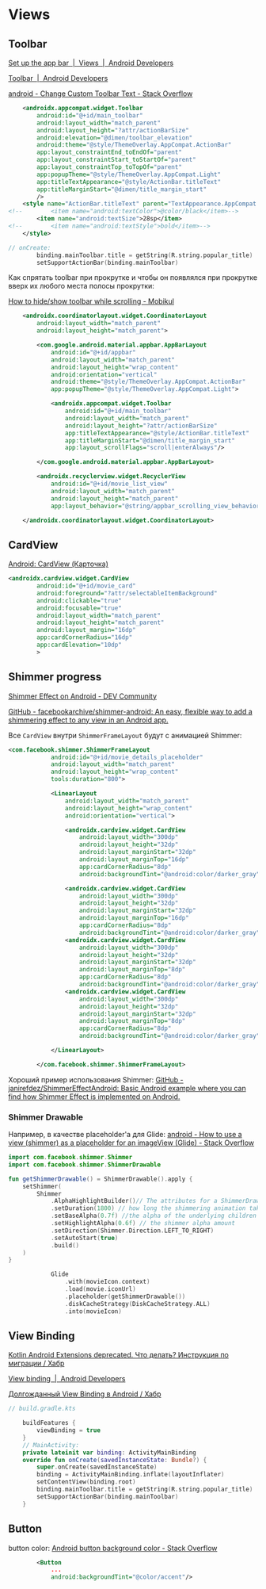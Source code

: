 # Views

## Toolbar

[Set up the app bar &nbsp;|&nbsp; Views &nbsp;|&nbsp; Android Developers](https://developer.android.com/develop/ui/views/components/appbar/setting-up)

[Toolbar &nbsp;|&nbsp; Android Developers](https://developer.android.com/reference/android/widget/Toolbar)

[android - Change Custom Toolbar Text - Stack Overflow](https://stackoverflow.com/questions/43643720/change-custom-toolbar-text)

```xml
    <androidx.appcompat.widget.Toolbar
        android:id="@+id/main_toolbar"
        android:layout_width="match_parent"
        android:layout_height="?attr/actionBarSize"
        android:elevation="@dimen/toolbar_elevation"
        android:theme="@style/ThemeOverlay.AppCompat.ActionBar"
        app:layout_constraintEnd_toEndOf="parent"
        app:layout_constraintStart_toStartOf="parent"
        app:layout_constraintTop_toTopOf="parent"
        app:popupTheme="@style/ThemeOverlay.AppCompat.Light"
        app:titleTextAppearance="@style/ActionBar.titleText"
        app:titleMarginStart="@dimen/title_margin_start"
        />
    <style name="ActionBar.titleText" parent="TextAppearance.AppCompat.Widget.ActionBar.Title">
<!--        <item name="android:textColor">@color/black</item>-->
        <item name="android:textSize">28sp</item>
<!--        <item name="android:textStyle">bold</item>-->
    </style>
```

```kotlin
// onCreate:
        binding.mainToolbar.title = getString(R.string.popular_title)
        setSupportActionBar(binding.mainToolbar)
```

Как спрятать toolbar при прокрутке и чтобы он появлялся при прокрутке вверх их любого места полосы прокрутки:

[How to hide/show toolbar while scrolling - Mobikul](https://mobikul.com/hideshow-toolbar-scrolling/)

```xml
    <androidx.coordinatorlayout.widget.CoordinatorLayout
        android:layout_width="match_parent"
        android:layout_height="match_parent">

        <com.google.android.material.appbar.AppBarLayout
            android:id="@+id/appbar"
            android:layout_width="match_parent"
            android:layout_height="wrap_content"
            android:orientation="vertical"
            android:theme="@style/ThemeOverlay.AppCompat.ActionBar"
            app:popupTheme="@style/ThemeOverlay.AppCompat.Light">

            <androidx.appcompat.widget.Toolbar
                android:id="@+id/main_toolbar"
                android:layout_width="match_parent"
                android:layout_height="?attr/actionBarSize"
                app:titleTextAppearance="@style/ActionBar.titleText"
                app:titleMarginStart="@dimen/title_margin_start"
                app:layout_scrollFlags="scroll|enterAlways"/>

        </com.google.android.material.appbar.AppBarLayout>

        <androidx.recyclerview.widget.RecyclerView
            android:id="@+id/movie_list_view"
            android:layout_width="match_parent"
            android:layout_height="match_parent"
            app:layout_behavior="@string/appbar_scrolling_view_behavior"/>

    </androidx.coordinatorlayout.widget.CoordinatorLayout>
```

## CardView

[Android: CardView (Карточка)](https://developer.alexanderklimov.ru/android/views/cardview.php)

```xml
<androidx.cardview.widget.CardView
        android:id="@+id/movie_card"
        android:foreground="?attr/selectableItemBackground"
        android:clickable="true"
        android:focusable="true"
        android:layout_width="match_parent"
        android:layout_height="match_parent"
        android:layout_margin="16dp"
        app:cardCornerRadius="16dp"
        app:cardElevation="10dp"
        >
```

## Shimmer progress

[Shimmer Effect on Android - DEV Community](https://dev.to/janirefdez/shimmer-effect-on-android-57ke)

[GitHub - facebookarchive/shimmer-android: An easy, flexible way to add a shimmering effect to any view in an Android app.](https://github.com/facebookarchive/shimmer-android/tree/main)

Все `CardView` внутри `ShimmerFrameLayout` будут с анимацией Shimmer:

```xml
<com.facebook.shimmer.ShimmerFrameLayout
            android:id="@+id/movie_details_placeholder"
            android:layout_width="match_parent"
            android:layout_height="wrap_content"
            tools:duration="800">

            <LinearLayout
                android:layout_width="match_parent"
                android:layout_height="wrap_content"
                android:orientation="vertical">

                <androidx.cardview.widget.CardView
                    android:layout_width="300dp"
                    android:layout_height="32dp"
                    android:layout_marginStart="32dp"
                    android:layout_marginTop="16dp"
                    app:cardCornerRadius="8dp"
                    android:backgroundTint="@android:color/darker_gray" />

                <androidx.cardview.widget.CardView
                    android:layout_width="300dp"
                    android:layout_height="32dp"
                    android:layout_marginStart="32dp"
                    android:layout_marginTop="16dp"
                    app:cardCornerRadius="8dp"
                    android:backgroundTint="@android:color/darker_gray"/>
                <androidx.cardview.widget.CardView
                    android:layout_width="300dp"
                    android:layout_height="32dp"
                    android:layout_marginStart="32dp"
                    android:layout_marginTop="8dp"
                    app:cardCornerRadius="8dp"
                    android:backgroundTint="@android:color/darker_gray" />
                <androidx.cardview.widget.CardView
                    android:layout_width="300dp"
                    android:layout_height="32dp"
                    android:layout_marginStart="32dp"
                    android:layout_marginTop="8dp"
                    app:cardCornerRadius="8dp"
                    android:backgroundTint="@android:color/darker_gray" />

            </LinearLayout>

        </com.facebook.shimmer.ShimmerFrameLayout>
```

Хороший пример использования Shimmer: [GitHub - janirefdez/ShimmerEffectAndroid: Basic Android example where you can find how Shimmer Effect is implemented on Android.](https://github.com/janirefdez/ShimmerEffectAndroid/tree/master)

### Shimmer Drawable

Например, в качестве placeholder'а для Glide: [android - How to use a view (shimmer) as a placeholder for an imageView (Glide) - Stack Overflow](https://stackoverflow.com/questions/61076174/how-to-use-a-view-shimmer-as-a-placeholder-for-an-imageview-glide)

```kotlin
import com.facebook.shimmer.Shimmer
import com.facebook.shimmer.ShimmerDrawable

fun getShimmerDrawable() = ShimmerDrawable().apply {
    setShimmer(
        Shimmer
            .AlphaHighlightBuilder()// The attributes for a ShimmerDrawable is set by this builder
            .setDuration(1800) // how long the shimmering animation takes to do one full sweep
            .setBaseAlpha(0.7f) //the alpha of the underlying children
            .setHighlightAlpha(0.6f) // the shimmer alpha amount
            .setDirection(Shimmer.Direction.LEFT_TO_RIGHT)
            .setAutoStart(true)
            .build()
    )
}
```

```kotlin
            Glide
                .with(movieIcon.context)
                .load(movie.iconUrl)
                .placeholder(getShimmerDrawable())
                .diskCacheStrategy(DiskCacheStrategy.ALL)
                .into(movieIcon)
```

## View Binding

[Kotlin Android Extensions deprecated. Что делать? Инструкция по миграции / Хабр](https://habr.com/ru/articles/526192/)

[View binding  |  Android Developers](https://developer.android.com/topic/libraries/view-binding)

[Долгожданный View Binding в Android / Хабр](https://habr.com/ru/articles/467295/)

```kotlin
// build.gradle.kts

    buildFeatures {
        viewBinding = true
    }
    // MainActivity:
    private lateinit var binding: ActivityMainBinding
    override fun onCreate(savedInstanceState: Bundle?) {
        super.onCreate(savedInstanceState)
        binding = ActivityMainBinding.inflate(layoutInflater)
        setContentView(binding.root)
        binding.mainToolbar.title = getString(R.string.popular_title)
        setSupportActionBar(binding.mainToolbar)
    }
```

## Button

button color: [Android button background color - Stack Overflow](https://stackoverflow.com/questions/18070008/android-button-background-color)

```xml
        <Button
            ...
            android:backgroundTint="@color/accent"/>
```


